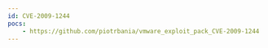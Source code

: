 ```yaml
---
id: CVE-2009-1244
pocs:
    - https://github.com/piotrbania/vmware_exploit_pack_CVE-2009-1244
---
```

